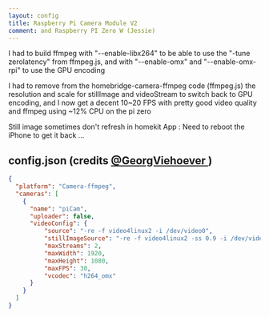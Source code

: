 ```yaml
---
layout: config
title: Raspberry Pi Camera Module V2
comment: and Raspberry PI Zero W (Jessie)
---
```

I had to build ffmpeg with "--enable-libx264" to be able to use the "-tune zerolatency" from ffmpeg.js, and with "--enable-omx" and "--enable-omx-rpi" to use the GPU encoding

I had to remove from the homebridge-camera-ffmpeg code (ffmpeg.js) the resolution and scale for stillImage and videoStream to switch back to GPU encoding, and I now get a decent 10~20 FPS with pretty good video quality and ffmpeg using ~12% CPU on the pi zero

Still image sometimes don't refresh in homekit App : Need to reboot the iPhone to get it back ...

## config.json (credits [@GeorgViehoever ](https://github.com/KhaosT/homebridge-camera-ffmpeg/issues/22))

```json
{
  "platform": "Camera-ffmpeg",
  "cameras": [
    {
      "name": "piCam",
      "uploader": false,
      "videoConfig": {
          "source": "-re -f video4linux2 -i /dev/video0",
          "stillImageSource": "-re -f video4linux2 -ss 0.9 -i /dev/video0 -vframes 1",
          "maxStreams": 2,
          "maxWidth": 1920,
          "maxHeight": 1080,
          "maxFPS": 30,
          "vcodec": "h264_omx"
      }
    }
  ]
}
```
